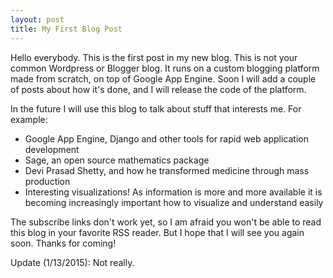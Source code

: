 ```yaml
---
layout: post
title: My First Blog Post
---
```


<p>
Hello everybody. This is the first post in my new blog. This is not your common Wordpress or Blogger blog. It runs on a custom blogging platform made from scratch, on top of Google App Engine. Soon I will add a couple of posts about how it's done, and I will release the code of the platform.
</p>
<p>
In the future I will use this blog to talk about stuff that interests me. For example:
<ul>
  <li>Google App Engine, Django and other tools for rapid web application development</li>
  <li>Sage, an open source mathematics package</li>
  <li>Devi Prasad Shetty, and how he transformed medicine through mass production</li>
  <li>Interesting visualizations! As information is more and more available it is becoming increasingly important how to visualize and understand easily</li>
</ul>
</p>
<p>
The subscribe links don't work yet, so I am afraid you won't be able to read this blog in your favorite RSS reader. But I hope that I will see you again soon. Thanks for coming!
</p>

Update (1/13/2015): Not really.